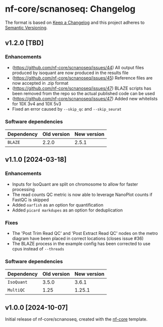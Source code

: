 # nf-core/scnanoseq: Changelog

The format is based on [Keep a Changelog](https://keepachangelog.com/en/1.0.0/)
and this project adheres to [Semantic Versioning](https://semver.org/spec/v2.0.0.html).

## v1.2.0 [TBD]

### Enhancements
- (https://github.com/nf-core/scnanoseq/issues/44) All output files produced by isoquant are now produced in the results file
- (https://github.com/nf-core/scnanoseq/issues/45) Reference files are now accepted in .zip format
- (https://github.com/nf-core/scnanoseq/issues/47) BLAZE scripts has been removed from the repo so the actual published code can be used
- (https://github.com/nf-core/scnanoseq/issues/47) Added new whitelists for 10X 3v4 and 10X 5v3
- Fixed an error caused by `--skip_qc` and `--skip_seurat`

### Software dependencies

| Dependency | Old version | New version |
| ---------- | ----------- | ----------- |
| `BLAZE`    | 2.2.0       | 2.5.1       |

## v1.1.0 [2024-03-18]

### Enhancements

- Inputs for IsoQuant are split on chromosome to allow for faster processing
- The read counts QC metric is now able to leverage NanoPlot counts if FastQC is skipped
- Added `oarfish` as an option for quantification
- Added `picard markdupes` as an option for deduplication

### Fixes

- The 'Post Trim Read QC' and 'Post Extract Read QC' nodes on the metro diagram have been placed in correct locations (closes issue #36)
- The BLAZE process in the example config has been corrected to use cpus instead of `--threads`

### Software dependencies

| Dependency | Old version | New version |
| ---------- | ----------- | ----------- |
| `IsoQuant` | 3.5.0       | 3.6.1       |
| `MultiQC`  | 1.25        | 1.25.1      |

## v1.0.0 [2024-10-07]

Initial release of nf-core/scnanoseq, created with the [nf-core](https://nf-co.re/) template.
